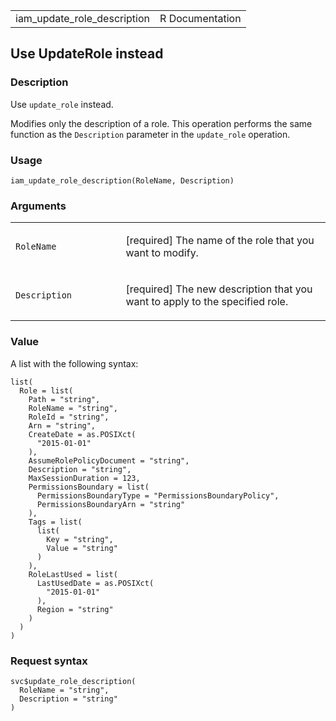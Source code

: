 <table style="width: 100%;">
<tbody>
<tr class="odd">
<td>iam_update_role_description</td>
<td style="text-align: right;">R Documentation</td>
</tr>
</tbody>
</table>

## Use UpdateRole instead

### Description

Use `update_role` instead.

Modifies only the description of a role. This operation performs the
same function as the `Description` parameter in the `update_role`
operation.

### Usage

    iam_update_role_description(RoleName, Description)

### Arguments

<table>
<colgroup>
<col style="width: 35%" />
<col style="width: 65%" />
</colgroup>
<tbody>
<tr class="odd">
<td><code
id="iam_update_role_description_:_RoleName">RoleName</code></td>
<td><p>[required] The name of the role that you want to modify.</p></td>
</tr>
<tr class="even">
<td><code
id="iam_update_role_description_:_Description">Description</code></td>
<td><p>[required] The new description that you want to apply to the
specified role.</p></td>
</tr>
</tbody>
</table>

### Value

A list with the following syntax:

    list(
      Role = list(
        Path = "string",
        RoleName = "string",
        RoleId = "string",
        Arn = "string",
        CreateDate = as.POSIXct(
          "2015-01-01"
        ),
        AssumeRolePolicyDocument = "string",
        Description = "string",
        MaxSessionDuration = 123,
        PermissionsBoundary = list(
          PermissionsBoundaryType = "PermissionsBoundaryPolicy",
          PermissionsBoundaryArn = "string"
        ),
        Tags = list(
          list(
            Key = "string",
            Value = "string"
          )
        ),
        RoleLastUsed = list(
          LastUsedDate = as.POSIXct(
            "2015-01-01"
          ),
          Region = "string"
        )
      )
    )

### Request syntax

    svc$update_role_description(
      RoleName = "string",
      Description = "string"
    )
